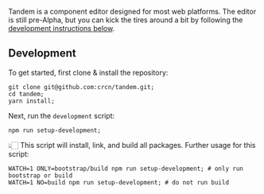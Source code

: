 Tandem is a component editor designed for most web platforms. The editor is still pre-Alpha, but you can kick the tires around a bit by following the [development instructions below](#development).

## Development

To get started, first clone & install the repository:

```
git clone git@github.com:crcn/tandem.git;
cd tandem;
yarn install;
```

Next, run the `development` script:

```
npm run setup-development;
```

👆🏻 This script will install, link, and build all packages. Further usage for this script:

```
WATCH=1 ONLY=bootstrap/build npm run setup-development; # only run bootstrap or build
WATCH=1 NO=build npm run setup-development; # do not run build
```
